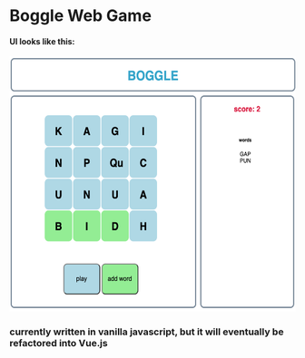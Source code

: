 # Boggle Web Game

#### UI looks like this:

<img src="./bogglesiteimg.png" width="550" height="450" />

### currently written in vanilla javascript, but it will eventually be refactored into Vue.js
